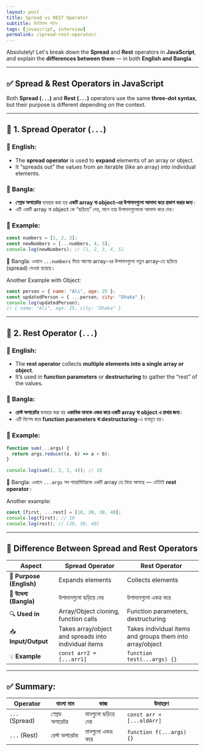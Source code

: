 ```yaml
---
layout: post
title: Spread vs REST Operator
subtitle: ডিটেইলস গাইড
tags: [javascript, interview]
permalink: /spread-rest-operator/
---
```


Absolutely! Let's break down the **Spread** and **Rest** operators in **JavaScript**, and explain the **differences between them** — in both **English and Bangla**.

---

## ✅ Spread & Rest Operators in JavaScript

Both **Spread (`...`)** and **Rest (`...`)** operators use the same **three-dot syntax**, but their purpose is different depending on the context.

---

## 🔹 1. **Spread Operator (`...`)**

### 📘 English:

- The **spread operator** is used to **expand** elements of an array or object.
- It “spreads out” the values from an iterable (like an array) into individual elements.

### 📗 Bangla:

- **স্প্রেড অপারেটর** ব্যবহার করা হয় **একটি array বা object-এর উপাদানগুলো আলাদা করে প্রকাশ করার জন্য**।
- এটি একটি array বা object কে “ছড়িয়ে” দেয়, মানে তার উপাদানগুলোকে আলাদা করে দেয়।

### 🧠 Example:

```javascript
const numbers = [1, 2, 3];
const newNumbers = [...numbers, 4, 5];
console.log(newNumbers); // [1, 2, 3, 4, 5]
```

📌 Bangla: এখানে `...numbers` দিয়ে আগের array-এর উপাদানগুলো নতুন array-তে ছড়িয়ে (spread) দেওয়া হয়েছে।

Another Example with Object:

```javascript
const person = { name: "Ali", age: 25 };
const updatedPerson = { ...person, city: "Dhaka" };
console.log(updatedPerson);
// { name: "Ali", age: 25, city: "Dhaka" }
```

---

## 🔸 2. **Rest Operator (`...`)**

### 📘 English:

- The **rest operator** collects **multiple elements into a single array or object**.
- It’s used in **function parameters** or **destructuring** to gather the “rest” of the values.

### 📗 Bangla:

- **রেস্ট অপারেটর** ব্যবহার করা হয় **একাধিক মানকে একত্র করে একটি array বা object এ রাখার জন্য**।
- এটি বিশেষ করে **function parameters বা destructuring**-এ ব্যবহৃত হয়।

### 🧠 Example:

```javascript
function sum(...args) {
  return args.reduce((a, b) => a + b);
}

console.log(sum(1, 2, 3, 4)); // 10
```

📌 Bangla: এখানে `...args` সব প্যারামিটারকে একটি array তে নিয়ে আসছে — এইটাই **rest operator**।

Another example:

```javascript
const [first, ...rest] = [10, 20, 30, 40];
console.log(first); // 10
console.log(rest); // [20, 30, 40]
```

---

## 🔁 **Difference Between Spread and Rest Operators**

| Aspect                   | Spread Operator                                      | Rest Operator                                            |
| ------------------------ | ---------------------------------------------------- | -------------------------------------------------------- |
| 📘 **Purpose (English)** | Expands elements                                     | Collects elements                                        |
| 📗 **উদ্দেশ্য (Bangla)** | উপাদানগুলো ছড়িয়ে দেয়                              | উপাদানগুলো একত্র করে                                     |
| 🔍 **Used in**           | Array/Object cloning, function calls                 | Function parameters, destructuring                       |
| 📥 **Input/Output**      | Takes array/object and spreads into individual items | Takes individual items and groups them into array/object |
| 💡 **Example**           | `const arr2 = [...arr1]`                             | `function test(...args) {}`                              |

---

## ✅ Summary:

| Operator       | বাংলা নাম       | কাজ                  | উদাহরণ                    |
| -------------- | --------------- | -------------------- | ------------------------- |
| `...` (Spread) | স্প্রেড অপারেটর | মানগুলো ছড়িয়ে দেয় | `const arr = [...oldArr]` |
| `...` (Rest)   | রেস্ট অপারেটর   | মানগুলো একত্র করে    | `function f(...args) {}`  |

